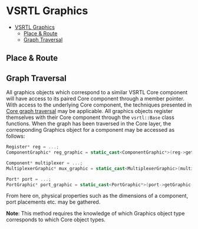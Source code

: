 # VSRTL Graphics

- [VSRTL Graphics](#vsrtl-graphics)
  - [Place & Route](#place--route)
  - [Graph Traversal](#graph-traversal)

## Place & Route

## Graph Traversal
All graphics objects which correspond to a similar VSRTL Core component will have access to its paired Core component through a member pointer. With access to the underlying Core component, the techniques presented in [Core graph traversal](https://github.com/mortbopet/vsrtl/blob/master/docs/core.md#traversing-the-graph) may be applicable. 
All graphics objects register themselves with their Core component through the `vsrtl::Base` class functions. When the graph has been traversed in the Core layer, the corresponding Graphics object for a component may be accessed as follows:
```C++
Register* reg = ...;
ComponentGraphic* reg_graphic = static_cast<ComponentGraphic*>(reg->getGraphic());

Component* multiplexer = ...;
MultiplexerGraphic* mux_graphic = static_cast<MultiplexerGraphic>(multiplexer->getGraphic());

Port* port = ...;
PortGraphic* port_graphic = static_cast<PortGraphic*>(port->getGraphic());
```
From here on, physical properties such as the dimensions of a component, port placements etc. may be gathered.

**Note**: This method requires the knowledge of which Graphics object type corresponds to which Core object types.
